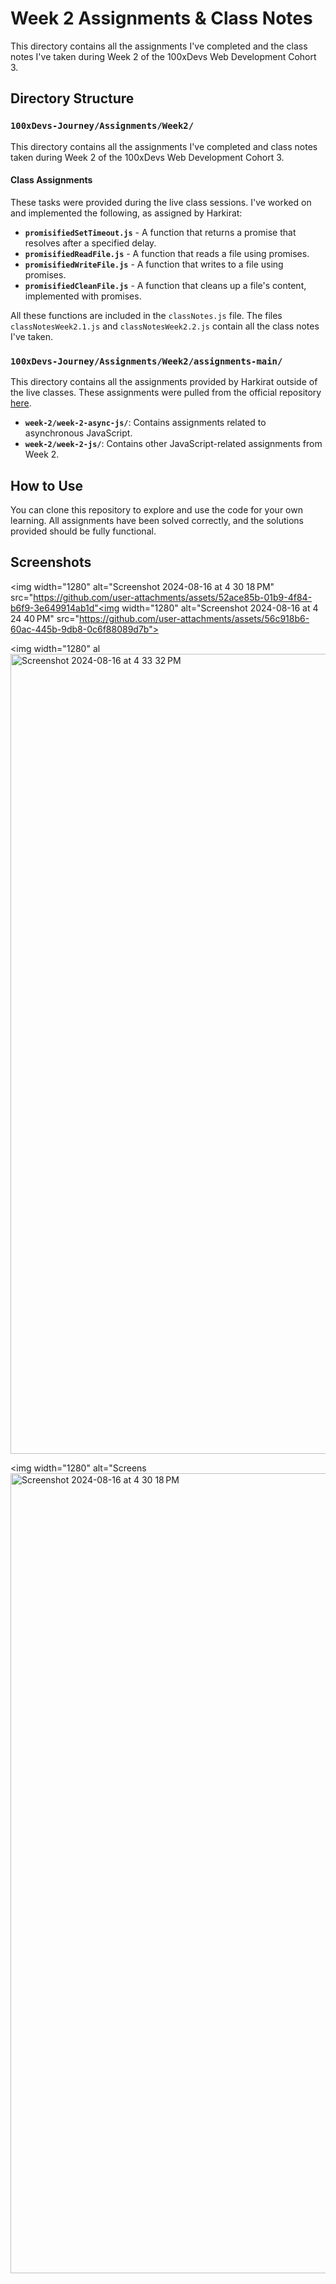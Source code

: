 # Week 2 Assignments & Class Notes

This directory contains all the assignments I've completed and the class notes I've taken during Week 2 of the 100xDevs Web Development Cohort 3.

## Directory Structure

### `100xDevs-Journey/Assignments/Week2/`
This directory contains all the assignments I've completed and class notes taken during Week 2 of the 100xDevs Web Development Cohort 3.

#### **Class Assignments**
These tasks were provided during the live class sessions. I've worked on and implemented the following, as assigned by Harkirat:

- **`promisifiedSetTimeout.js`** - A function that returns a promise that resolves after a specified delay.
- **`promisifiedReadFile.js`** - A function that reads a file using promises.
- **`promisifiedWriteFile.js`** - A function that writes to a file using promises.
- **`promisifiedCleanFile.js`** - A function that cleans up a file's content, implemented with promises.

All these functions are included in the `classNotes.js` file. The files `classNotesWeek2.1.js` and `classNotesWeek2.2.js` contain all the class notes I've taken.

### `100xDevs-Journey/Assignments/Week2/assignments-main/`
This directory contains all the assignments provided by Harkirat outside of the live classes. These assignments were pulled from the official repository [here](https://github.com/100xdevs-cohort-3/assignments/tree/main).

- **`week-2/week-2-async-js/`**: Contains assignments related to asynchronous JavaScript.
- **`week-2/week-2-js/`**: Contains other JavaScript-related assignments from Week 2.

## How to Use
You can clone this repository to explore and use the code for your own learning. All assignments have been solved correctly, and the solutions provided should be fully functional.

## Screenshots

<img width="1280" alt="Screenshot 2024-08-16 at 4 30 18 PM" src="https://github.com/user-attachments/assets/52ace85b-01b9-4f84-b6f9-3e649914ab1d"<img width="1280" alt="Screenshot 2024-08-16 at 4 24 40 PM" src="https://github.com/user-attachments/assets/56c918b6-60ac-445b-9db8-0c6f88089d7b">

<img width="1280" al<img width="1280" alt="Screenshot 2024-08-16 at 4 33 32 PM" src="https://github.com/user-attachments/assets/b532059c-0f78-4aa7-9fab-ded72e6d8a72">

<img width="1280" alt="Screens<img width="1280" alt="Screenshot 2024-08-16 at 4 30 18 PM" src="https://github.com/user-attachments/assets/846148c1-06df-4b84-8af3-416351d83437">



